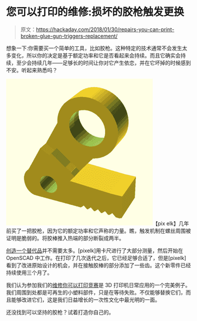 # 您可以打印的维修:损坏的胶枪触发更换

> 原文：<https://hackaday.com/2018/01/30/repairs-you-can-print-broken-glue-gun-triggers-replacement/>

想象一下:你需要买一个简单的工具，比如胶枪。这种特定的技术通常不会发生太多变化，所以你的决定是基于额定功率和它是否看起来会持续。而且它确实会持续，至少会持续几年——足够长的时间让你对它产生依恋，并在它坏掉的时候感到不安。听起来熟悉吗？

[![](img/467eb2c0f9a54e8db0e324af35e7999a.png)](https://hackaday.com/wp-content/uploads/2018/01/glue-gun-600.png)【pix elk】几年前买了一把胶枪，因为它的额定功率和它声称的力量。瞧，触发机制在螺丝周围被证明是脆弱的。将胶棒推入热端的部分断裂成两半。

[创造一个替代品](https://hackaday.io/project/34275-prsouc35k-glue-gun-revival-3d-printed-part)并不需要太多。[pixelk]用卡尺进行了大部分测量，然后开始在 OpenSCAD 中工作。在打印了几次迭代之后，它已经足够合适了，但是[pixelk]看到了改进原始设计的机会，并在接触胶棒的部分添加了一些齿。这个新零件已经持续使用三个月了。

我们认为参加我们的[维修你可以打印竞赛](https://hackaday.io/contest/32812-repairs-you-can-print-contest)是 3D 打印机日常应用的一个完美例子。我们周围到处都是可再生的小塑料部件，只是在等待失败。不仅能够替换它们，而且能够改进它们，这是我们日益增长的一次性文化中最光明的一面。

还没找到可以坚持的胶枪？试着打造你自己的。